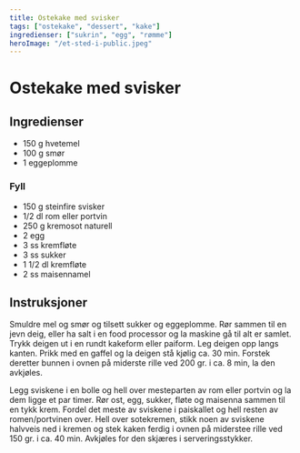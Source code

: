 ```yaml
---
title: Ostekake med svisker
tags: ["ostekake", "dessert", "kake"]
ingredienser: ["sukrin", "egg", "rømme"]
heroImage: "/et-sted-i-public.jpeg"
---
```


# Ostekake med svisker

## Ingredienser

- 150 g hvetemel
- 100 g smør
- 1 eggeplomme

### Fyll

- 150 g steinfire svisker
- 1/2 dl rom eller portvin
- 250 g kremosot naturell
- 2 egg
- 3 ss kremfløte
- 3 ss sukker
- 1 1/2 dl kremfløte
- 2 ss maisennamel

## Instruksjoner

Smuldre mel og smør og tilsett sukker og eggeplomme. Rør sammen til en jevn deig, eller ha salt i en food processor og la maskine gå til alt er samlet. Trykk deigen ut i en rundt kakeform eller paiform. Leg deigen opp langs kanten. Prikk med en gaffel og la deigen stå kjølig ca. 30 min. Forstek deretter bunnen i ovnen på miderste rille ved 200 gr. i ca. 8 min, la den avkjøles.

Legg sviskene i en bolle og hell over mesteparten av rom eller portvin og la dem ligge et par timer. Rør ost, egg, sukker, fløte og maisenna sammen til en tykk krem. Fordel det meste av sviskene i paiskallet og hell resten av romen/portvinen over. Hell over sotekremen, stikk noen av sviskene halvveis ned i kremen og stek kaken ferdig i ovnen på miderstee rille ved 150 gr. i ca. 40 min. Avkjøles for den skjæres i serveringsstykker.

